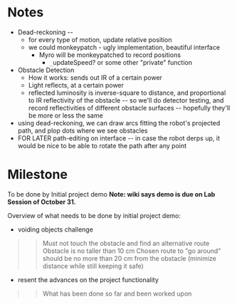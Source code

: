# Notes #
  * Dead-reckoning --
    * for every type of motion, update relative position
    * we could monkeypatch - ugly implementation, beautiful interface
      * Myro will be monkeypatched to record positions
        * `_`updateSpeed? or some other "private" function
  * Obstacle Detection
    * How it works: sends out IR of a certain power
    * Light reflects, at a certain power
    * reflected luminosity is inverse-square to distance, and proportional to IR reflectivity of the obstacle -- so we'll do detector testing, and record reflectivities of different obstacle surfaces -- hopefully they'll be more or less the same
  * using dead-reckoning, we can draw arcs fitting the robot's projected path, and plop dots where we see obstacles
  * FOR LATER path-editing on interface -- in case the robot derps up, it would be nice to be able to rotate the path after any point

# Milestone #
To be done by Initial project demo
**Note: wiki says demo is due on Lab Session of October 31.**

Overview of what needs to be done by initial project demo:
  * voiding objects challenge
> > Must not touch the obstacle and find an alternative route
> > Obstacle is no taller than 10 cm
> > Chosen route to "go around" should be no more than 20 cm from the obstacle (minimize distance while still keeping it safe)
  * resent the advances on the project functionality
> > What has been done so far and been worked upon
